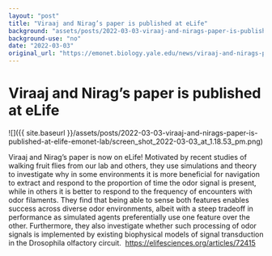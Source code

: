 ```yaml
---
layout: "post"
title: "Viraaj and Nirag’s paper is published at eLife"
background: "assets/posts/2022-03-03-viraaj-and-nirags-paper-is-published-at-elife-emonet-lab/screen_shot_2022-03-03_at_1.18.53_pm.png"
background-use: "no"
date: "2022-03-03"
original_url: "https://emonet.biology.yale.edu/news/viraaj-and-nirags-paper-published-elife"
---
```

# Viraaj and Nirag’s paper is published at eLife

![]({{ site.baseurl }}/assets/posts/2022-03-03-viraaj-and-nirags-paper-is-published-at-elife-emonet-lab/screen_shot_2022-03-03_at_1.18.53_pm.png)

Viraaj and Nirag’s paper is now on eLife! Motivated by recent studies of walking fruit flies from our lab and others, they use simulations and theory to investigate why in some environments it is more beneficial for navigation to extract and respond to the proportion of time the odor signal is present, while in others it is better to respond to the frequency of encounters with odor filaments. They find that being able to sense both features enables success across diverse odor environments, albeit with a steep tradeoff in performance as simulated agents preferentially use one feature over the other. Furthermore, they also investigate whether such processing of odor signals is implemented by existing biophysical models of signal transduction in the Drosophila olfactory circuit.  <https://elifesciences.org/articles/72415>